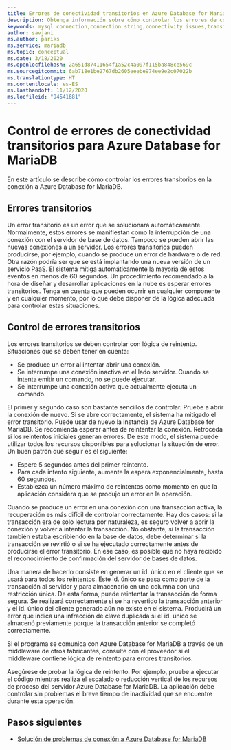 ```yaml
---
title: Errores de conectividad transitorios en Azure Database for MariaDB
description: Obtenga información sobre cómo controlar los errores de conectividad transitorios de Azure Database for MariaDB.
keywords: mysql connection,connection string,connectivity issues,transient error,connection error
author: savjani
ms.author: pariks
ms.service: mariadb
ms.topic: conceptual
ms.date: 3/18/2020
ms.openlocfilehash: 2a651d87411654f1a52c4a097f115ba848ce569c
ms.sourcegitcommit: 6ab718e1be2767db2605eeebe974ee9e2c07022b
ms.translationtype: HT
ms.contentlocale: es-ES
ms.lasthandoff: 11/12/2020
ms.locfileid: "94541681"
---
```

# <a name="handling-of-transient-connectivity-errors-for-azure-database-for-mariadb"></a>Control de errores de conectividad transitorios para Azure Database for MariaDB

En este artículo se describe cómo controlar los errores transitorios en la conexión a Azure Database for MariaDB.

## <a name="transient-errors"></a>Errores transitorios

Un error transitorio es un error que se solucionará automáticamente. Normalmente, estos errores se manifiestan como la interrupción de una conexión con el servidor de base de datos. Tampoco se pueden abrir las nuevas conexiones a un servidor. Los errores transitorios pueden producirse, por ejemplo, cuando se produce un error de hardware o de red. Otra razón podría ser que se está implantando una nueva versión de un servicio PaaS. El sistema mitiga automáticamente la mayoría de estos eventos en menos de 60 segundos. Un procedimiento recomendado a la hora de diseñar y desarrollar aplicaciones en la nube es esperar errores transitorios. Tenga en cuenta que pueden ocurrir en cualquier componente y en cualquier momento, por lo que debe disponer de la lógica adecuada para controlar estas situaciones.

## <a name="handling-transient-errors"></a>Control de errores transitorios

Los errores transitorios se deben controlar con lógica de reintento. Situaciones que se deben tener en cuenta:

* Se produce un error al intentar abrir una conexión.
* Se interrumpe una conexión inactiva en el lado servidor. Cuando se intenta emitir un comando, no se puede ejecutar.
* Se interrumpe una conexión activa que actualmente ejecuta un comando.

El primer y segundo caso son bastante sencillos de controlar. Pruebe a abrir la conexión de nuevo. Si se abre correctamente, el sistema ha mitigado el error transitorio. Puede usar de nuevo la instancia de Azure Database for MariaDB. Se recomienda esperar antes de reintentar la conexión. Retroceda si los reintentos iniciales generan errores. De este modo, el sistema puede utilizar todos los recursos disponibles para solucionar la situación de error. Un buen patrón que seguir es el siguiente:

* Espere 5 segundos antes del primer reintento.
* Para cada intento siguiente, aumente la espera exponencialmente, hasta 60 segundos.
* Establezca un número máximo de reintentos como momento en que la aplicación considera que se produjo un error en la operación.

Cuando se produce un error en una conexión con una transacción activa, la recuperación es más difícil de controlar correctamente. Hay dos casos: si la transacción era de solo lectura por naturaleza, es seguro volver a abrir la conexión y volver a intentar la transacción. No obstante, si la transacción también estaba escribiendo en la base de datos, debe determinar si la transacción se revirtió o si se ha ejecutado correctamente antes de producirse el error transitorio. En ese caso, es posible que no haya recibido el reconocimiento de confirmación del servidor de bases de datos.

Una manera de hacerlo consiste en generar un id. único en el cliente que se usará para todos los reintentos. Este id. único se pasa como parte de la transacción al servidor y para almacenarlo en una columna con una restricción única. De esta forma, puede reintentar la transacción de forma segura. Se realizará correctamente si se ha revertido la transacción anterior y el id. único del cliente generado aún no existe en el sistema. Producirá un error que indica una infracción de clave duplicada si el id. único se almacenó previamente porque la transacción anterior se completó correctamente.

Si el programa se comunica con Azure Database for MariaDB a través de un middleware de otros fabricantes, consulte con el proveedor si el middleware contiene lógica de reintento para errores transitorios.

Asegúrese de probar la lógica de reintento. Por ejemplo, pruebe a ejecutar el código mientras realiza el escalado o reducción vertical de los recursos de proceso del servidor Azure Database for MariaDB. La aplicación debe controlar sin problemas el breve tiempo de inactividad que se encuentre durante esta operación.

## <a name="next-steps"></a>Pasos siguientes

* [Solución de problemas de conexión a Azure Database for MariaDB](howto-troubleshoot-common-connection-issues.md)
